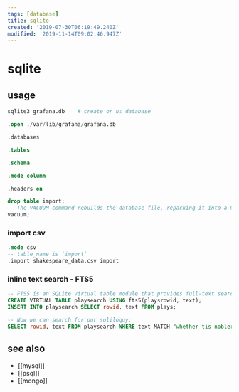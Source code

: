 ```yaml
---
tags: [database]
title: sqlite
created: '2019-07-30T06:19:49.240Z'
modified: '2019-11-14T09:02:46.947Z'
---
```


# sqlite

## usage
```sh
sqlite3 grafana.db    # create or us database
```
    
```sql
.open ./var/lib/grafana/grafana.db

.databases

.tables

.schema

.mode column

.headers on
```

```sql
drop table import;
-- The VACUUM command rebuilds the database file, repacking it into a minimal amount of disk space
vacuum;
```

### import csv
```sql
.mode csv
-- table_name is `import`
.import shakespeare_data.csv import
```

### inline text search - FTS5
```sql
-- FTS5 is an SQLite virtual table module that provides full-text search functionality
CREATE VIRTUAL TABLE playsearch USING fts5(playsrowid, text);
INSERT INTO playsearch SELECT rowid, text FROM plays;

-- Now we can search for our soliloquy:
SELECT rowid, text FROM playsearch WHERE text MATCH "whether tis nobler";
```

## see also
- [[mysql]]
- [[psql]]
- [[mongo]]
